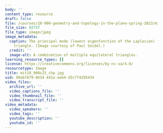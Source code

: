 ```yaml
---
body: ''
content_type: resource
draft: false
file: /courses/18-900-geometry-and-topology-in-the-plane-spring-2023/mit18_900s23_chp.jpg
file_size: 92737
file_type: image/jpeg
image_metadata:
  caption: The principal mode (lowest eigenfunction of the Laplacian) for an equilateral
    triangle. (Image courtesy of Paul Seidel.)
  credit: ''
  image-alt: A combination of multiple equilateral triangles.
learning_resource_types: []
license: https://creativecommons.org/licenses/by-nc-sa/4.0/
resourcetype: Image
title: mit18_900s23_chp.jpg
uid: 90ab7679-8634-441a-aeb4-d3c7f4295434
video_files:
  archive_url: ''
  video_captions_file: ''
  video_thumbnail_file: ''
  video_transcript_file: ''
video_metadata:
  video_speakers: ''
  video_tags: ''
  youtube_description: ''
  youtube_id: ''
---
```

